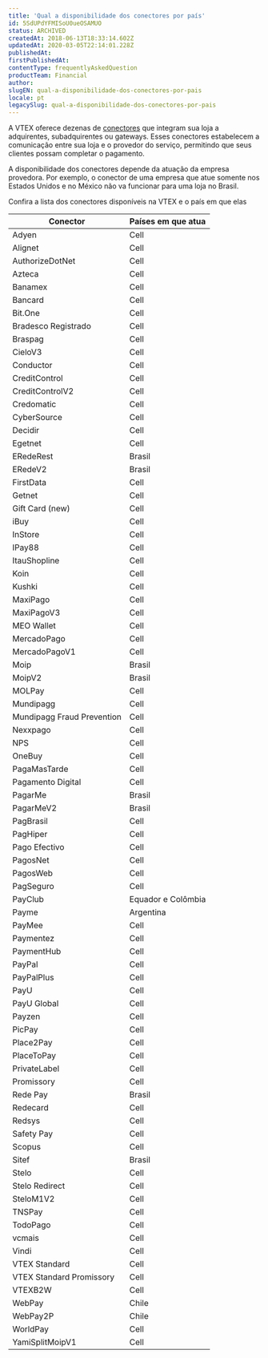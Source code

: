 ```yaml
---
title: 'Qual a disponibilidade dos conectores por país'
id: 5SdUPdYFMISoU0ueOSAMUO
status: ARCHIVED
createdAt: 2018-06-13T18:33:14.602Z
updatedAt: 2020-03-05T22:14:01.228Z
publishedAt: 
firstPublishedAt: 
contentType: frequentlyAskedQuestion
productTeam: Financial
author: 
slugEN: qual-a-disponibilidade-dos-conectores-por-pais
locale: pt
legacySlug: qual-a-disponibilidade-dos-conectores-por-pais
---
```


A VTEX oferece dezenas de [conectores](/pt/tutorial/o-que-e-conector) que integram sua loja a adquirentes, subadquirentes ou gateways. Esses conectores estabelecem a comunicação entre sua loja e o provedor do serviço, permitindo que seus clientes possam completar o pagamento.

A disponibilidade dos conectores depende da atuação da empresa provedora. Por exemplo, o conector de uma empresa que atue somente nos Estados Unidos e no México não va funcionar para uma loja no Brasil.

Confira a lista dos conectores disponíveis na VTEX e o país em que elas


| __Conector__     | __Países em que atua__     |
| ---------- | ---------- |
| Adyen       | Cell       |
| Alignet       | Cell       |
| AuthorizeDotNet       | Cell       |
| Azteca       | Cell       |
| Banamex       | Cell       |
| Bancard       | Cell       |
| Bit.One      | Cell       |
| Bradesco Registrado       | Cell       |
| Braspag       | Cell       |
| CieloV3       | Cell       |
| Conductor       | Cell       |
| CreditControl       | Cell       |
| CreditControlV2     | Cell       |
| Credomatic       | Cell       |
| CyberSource       | Cell       |
| Decidir       | Cell       |
| Egetnet       | Cell       |
| ERedeRest       | Brasil       |
| ERedeV2       | Brasil       |
| FirstData       | Cell       |
| Getnet       | Cell       |
| Gift Card (new)       | Cell       |
| iBuy       | Cell       |
| InStore       | Cell       |
| IPay88       | Cell       |
| ItauShopline       | Cell       |
| Koin       | Cell       |
| Kushki       | Cell       |
| MaxiPago       | Cell       |
| MaxiPagoV3       | Cell       |
| MEO Wallet       | Cell       |
| MercadoPago       | Cell       |
| MercadoPagoV1       | Cell       |
| Moip       | Brasil       |
| MoipV2       | Brasil       |
| MOLPay       | Cell       |
| Mundipagg       | Cell       |
| Mundipagg Fraud Prevention       | Cell       |
| Nexxpago       | Cell       |
| NPS       | Cell       |
| OneBuy       | Cell       |
| PagaMasTarde       | Cell       |
| Pagamento Digital       | Cell       |
| PagarMe       | Brasil       |
| PagarMeV2       | Brasil       |
| PagBrasil       | Cell       |
| PagHiper       | Cell       |
| Pago Efectivo       | Cell       |
| PagosNet       | Cell       |
| PagosWeb       | Cell       |
| PagSeguro       | Cell       |
| PayClub       | Equador e Colômbia       |
| Payme       | Argentina       |
| PayMee       | Cell       |
| Paymentez       | Cell       |
| PaymentHub       | Cell       |
| PayPal      | Cell       |
| PayPalPlus       | Cell       |
| PayU       | Cell       |
| PayU Global       | Cell       |
| Payzen       | Cell       |
| PicPay       | Cell       |
| Place2Pay       | Cell       |
| PlaceToPay       | Cell       |
| PrivateLabel       | Cell       |
| Promissory       | Cell       |
| Rede Pay       | Brasil       |
| Redecard       | Cell       |
| Redsys       | Cell       |
| Safety Pay       | Cell       |
| Scopus       | Cell       |
| Sitef       | Brasil       |
| Stelo       | Cell       |
| Stelo Redirect       | Cell       |
| SteloM1V2       | Cell       |
| TNSPay       | Cell       |
| TodoPago       | Cell       |
| vcmais       | Cell       |
| Vindi       | Cell       |
| VTEX Standard       | Cell       |
| VTEX Standard Promissory       | Cell       |
| VTEXB2W       | Cell       |
| WebPay       | Chile       |
| WebPay2P       | Chile       |
| WorldPay       | Cell       |
| YamiSplitMoipV1       | Cell       |


